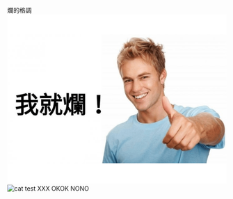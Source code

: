 爛的格調
![good](./image/爛到不行.gif)
![cat](https://media.giphy.com/media/l3q2RJBdaqJY2SV3O/giphy.gif)
test XXX
OKOK
NONO